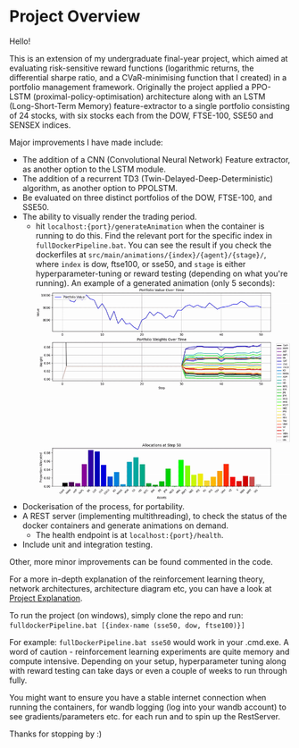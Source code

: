 # Project Overview

Hello!

This is an extension of my undergraduate final-year project, which aimed at evaluating risk-sensitive reward functions (logarithmic returns, the differential sharpe ratio, and a CVaR-minimising function that I created) in a portfolio management framework. Originally the project applied a PPO-LSTM (proximal-policy-optimisation) architecture along with an LSTM (Long-Short-Term Memory) feature-extractor to a single portfolio consisting of 24 stocks, with six stocks each from the DOW, FTSE-100, SSE50 and SENSEX indices.

Major improvements I have made include:

- The addition of a CNN (Convolutional Neural Network) Feature extractor, as another option to the LSTM module.
- The addition of a recurrent TD3 (Twin-Delayed-Deep-Deterministic) algorithm, as another option to PPOLSTM.
- Be evaluated on three distinct portfolios of the DOW, FTSE-100, and SSE50.
- The ability to visually render the trading period.
  - hit `localhost:{port}/generateAnimation` when the container is running to do this. Find the relevant port for the specific index in `fullDockerPipeline.bat`. You can see the result if you check the dockerfiles at `src/main/animations/{index}/{agent}/{stage}/`, where `index` is dow, ftse100, or sse50, and `stage` is either hyperparameter-tuning or reward testing (depending on what you're running).
    An example of a generated animation (only 5 seconds):
    ![til](./exampleAnimation.gif)
- Dockerisation of the process, for portability.
- A REST server (implementing multithreading), to check the status of the docker containers and generate animations on demand.
  - The health endpoint is at `localhost:{port}/health`.
- Include unit and integration testing.

Other, more minor improvements can be found commented in the code.

For a more in-depth explanation of the reinforcement learning theory, network architectures, architecture diagram etc, you can have a look at [Project Explanation](ProjectExplanation.pdf).

To run the project (on windows), simply clone the repo and run:
`fulldockerPipeline.bat [{index-name (sse50, dow, ftse100)}]`

For example:
`fullDockerPipeline.bat sse50` would work in your .cmd.exe.
A word of caution - reinforcement learning experiments are quite memory and compute intensive. Depending on your setup, hyperparameter tuning along with reward testing can take days or even a couple of weeks to run through fully.

You might want to ensure you have a stable internet connection when running the containers, for wandb logging (log into your wandb account) to see gradients/parameters etc. for each run and to spin up the RestServer.

Thanks for stopping by :)
